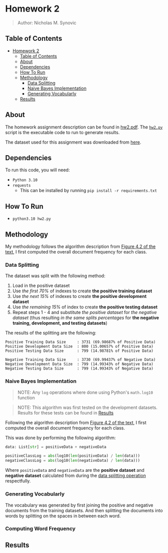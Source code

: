 # Homework 2

> Author: Nicholas M. Synovic

## Table of Contents

- [Homework 2](#homework-2)
  - [Table of Contents](#table-of-contents)
  - [About](#about)
  - [Dependencies](#dependencies)
  - [How To Run](#how-to-run)
  - [Methodology](#methodology)
    - [Data Splitting](#data-splitting)
    - [Naive Bayes Implementation](#naive-bayes-implementation)
    - [Generating Vocabularly](#generating-vocabularly)
  - [Results](#results)

## About

The homework assignment description can be found in [hw2.pdf](hw2.pdf). The
[`hw2.py`](hw2.py) script is the executable code to run to generate results.

The dataset used for this assignment was downloaded from
[here](https://github.com/dennybritz/cnn-text-classification-tf/tree/master/data/rt-polaritydata).

## Dependencies

To run this code, you will need:

- `Python 3.10`
- `requests`
  - This can be installed by running `pip install -r requirements.txt`

## How To Run

- `python3.10 hw2.py`

## Methodology

My methodology follows the algorithm description from
[Figure 4.2 of the text](https://web.stanford.edu/~jurafsky/slp3/4.pdf#figure.4.2),
I first computed the overall document frequency for each class.

### Data Splitting

The dataset was split with the following method:

1. Load in the positive dataset
1. Use *the first 70%* of indexes to create **the positive training dataset**
1. Use *the next 15%* of indexes to create **the positive development dataset**
1. Use *the remaining 15%* of index to create **the positive testing dataset**
1. Repeat steps 1 - 4 and substitute *the positive dataset* for *the negative
   dataset* (thus resulting *in the same splits percentages* for **the negative
   training, development, and testing datasets**)

The results of the splitting are the following:

```text
Positive Training Data Size     : 3731 (69.98687% of Positive Data)
Positive Development Data Size  : 800 (15.00657% of Positive Data)
Positive Testing Data Size      : 799 (14.98781% of Positive Data)

Negative Training Data Size     : 3730 (69.99437% of Negative Data)
Negative Development Data Size  : 799 (14.99343% of Negative Data)
Negative Testing Data Size      : 799 (14.99343% of Negative Data)
```

### Naive Bayes Implementation

> NOTE: Any `log` operations where done using Python's `math.log10` function

> NOTE: This algorithm was first tested on the development datasets. Results for
> these tests can be found in [Results](#results)

Following the algorithm description from
[Figure 4.2 of the text](https://web.stanford.edu/~jurafsky/slp3/4.pdf#figure.4.2),
I first computed the overall document frequency for each class.

This was done by performing the following algorithm:

```python
data: List[str] = positiveData + negativeData

positiveClassLog = abs(log10(len(positiveData) / len(data)))
negativeClassLog = abs(log10(len(negativeData) / len(data)))
```

Where `positiveData` and `negativeData` are the **positive dataset** and
**negative dataset** calculated from during the
[data splitting operation](#data-splitting) respectfully.

### Generating Vocabularly

The vocabulary was generated by first joining the positive and negative
documents from the training datasets. And then splitting the documents into
words by splitting on the spaces in between each word.

### Computing Word Frequency

## Results
